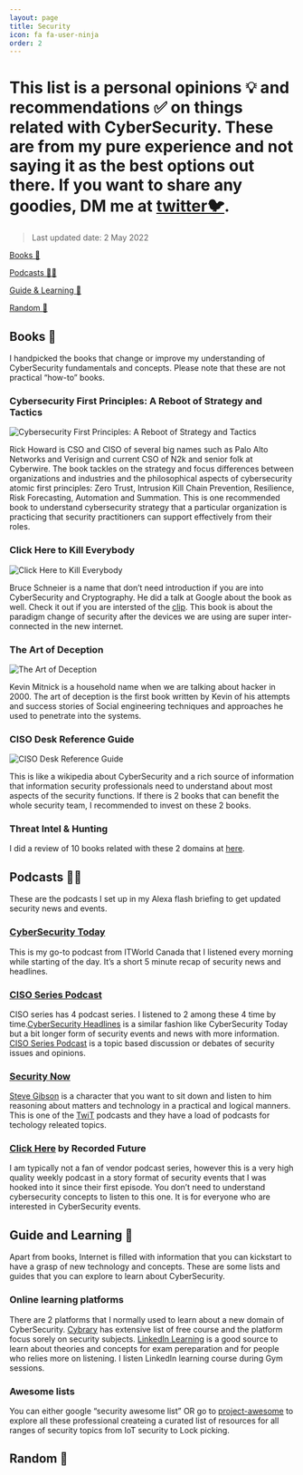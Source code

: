 ```yaml
---
layout: page
title: Security
icon: fa fa-user-ninja
order: 2
---
```


# This list is a personal opinions 💡 and recommendations ✅ on things related with CyberSecurity. These are from my pure experience and not saying it as the best options out there. If you want to share any goodies, DM me at [twitter🐦](https://twitter.com/steve_a150).

> Last updated date: 2 May 2022

[Books 📖](/security/#books-)

[Podcasts 👂🏼](/security/#podcasts-)

[Guide & Learning 🔼](/security/#guide-and-learning-)

[Random 👹](/security/#random-)


## Books 📖

I handpicked the books that change or improve my understanding of CyberSecurity fundamentals and concepts. Please note that these are not practical “how-to” books. 

### Cybersecurity First Principles: A Reboot of Strategy and Tactics

![Cybersecurity First Principles: A Reboot of Strategy and Tactics](/cybersec_first.jpg)

Rick Howard is CSO and CISO of several big names such as Palo Alto Networks and Verisign and current CSO of N2k and senior folk at Cyberwire. The book tackles on the strategy and focus differences between organizations and industries and the philosophical aspects of cybersecurity atomic first principles: Zero Trust, Intrusion Kill Chain Prevention, Resilience, Risk Forecasting, Automation and Summation. This is one recommended book to understand cybersecurity strategy that a particular organization is practicing that security practitioners can support effectively from their roles.


### Click Here to Kill Everybody

![Click Here to Kill Everybody](/security/click_here.jpg)

Bruce Schneier is a name that don’t need introduction if you are into CyberSecurity and Cryptography. He did a talk at Google about the book as well.  Check it out if you are intersted of the [clip](https://www.youtube.com/watch?v=GkJCI3_jbtg). This book is about the paradigm change of security after the devices we are using are super inter-connected in the new internet. 

### The Art of Deception

![The Art of Deception](/security/deception.jpg)

Kevin Mitnick is a household name when we are talking about hacker in 2000. The art of deception is the first book written by Kevin of his attempts and success stories of Social engineering techniques and approaches he used to penetrate into the systems. 

### CISO Desk Reference Guide

![CISO Desk Reference Guide](/security/ciso.png)

This is like a wikipedia about CyberSecurity and a rich source of information that information security professionals need to understand about most aspects of the security functions. If there is 2 books that can benefit the whole security team, I recommended to invest on these 2 books. 

### Threat Intel & Hunting ### 

I did a review of 10 books related with these 2 domains at [here](https://aung.tech/posts/threat-intel-books/).

## Podcasts 👂🏼

These are the podcasts I set up in my Alexa flash briefing to get updated security news and events.  

### [CyberSecurity Today](https://www.itworldcanada.com/podcasts)

This is my go-to podcast from ITWorld Canada that I listened every morning while starting of the day. It’s a short 5 minute recap of security news and headlines. 

### [CISO Series Podcast](https://cisoseries.com)

CISO series has 4 podcast series. I listened to 2 among these 4 time by time.[CyberSecurity Headlines](https://cisoseries.com/category/podcast/cyber-security-headlines/) is a similar fashion like CyberSecurity Today but a bit longer form of security events and news with more information.  [CISO Series Podcast](https://cisoseries.com/category/podcast/ciso-series-podcast/) is a topic based discussion or debates of security issues and opinions. 

### [Security Now](https://twit.tv/shows/security-now)

[Steve Gibson](https://twit.tv/people/steve-gibson) is a character that you want to sit down and listen to him reasoning about matters and technology in a practical and logical manners. This is one of the [TwiT](https://twit.tv/people/steve-gibson) podcasts and they have a load of podcasts for techology releated topics. 

### [Click Here](https://therecord.media/podcast/) by Recorded Future

I am typically not a fan of vendor podcast series, however this is a very high quality weekly podcast in a story format of security events that I was hooked into it since their first episode. You don’t need to understand cybersecurity concepts to listen to this one. It is for everyone who are interested in CyberSecurity events.

## Guide and Learning 🔼

Apart from books, Internet is filled with information that you can kickstart to have a grasp of new technology and concepts. These are some lists and guides that you can explore to learn about CyberSecurity.


### Online learning platforms

There are 2 platforms that I normally used to learn about a new domain of CyberSecurity. [Cybrary](https://www.cybrary.it) has extensive list of free course and the platform focus sorely on security subjects.  [LinkedIn Learning](https://www.linkedin.com/learning) is a good source to learn about theories and concepts for exam pereparation and for people who relies more on listening. I listen LinkedIn learning course during Gym sessions. 

### Awesome lists

You can either google “security awesome list” OR go to [project-awesome](https://project-awesome.org/#security) to explore all these professional createing a curated list of resources for all ranges of security topics from IoT security to Lock picking.

## Random 👹